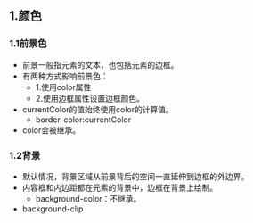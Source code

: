 ## 1.颜色
### 1.1前景色
+ 前景一般指元素的文本，也包括元素的边框。
+ 有两种方式影响前景色：
  + 1.使用color属性
  + 2.使用边框属性设置边框颜色。
+ currentColor的值始终使用color的计算值。
  + border-color:currentColor
+ color会被继承。
### 1.2背景
+ 默认情况，背景区域从前景背后的空间一直延伸到边框的外边界。
+ 内容框和内边距都在元素的背景中，边框在背景上绘制。
  + background-color：不继承。
+ background-clip

